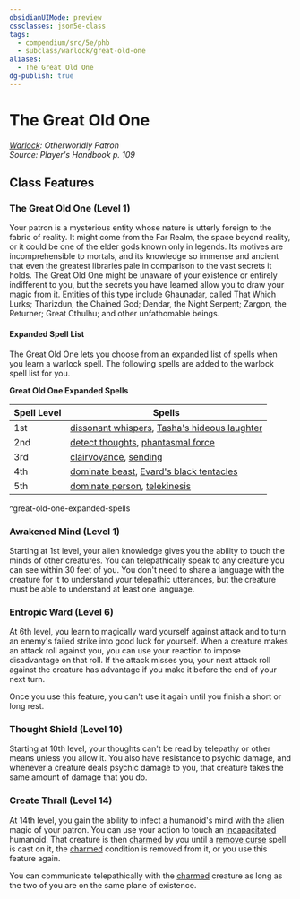 ```yaml
---
obsidianUIMode: preview
cssclasses: json5e-class
tags:
  - compendium/src/5e/phb
  - subclass/warlock/great-old-one
aliases:
  - The Great Old One
dg-publish: true
---
```

# The Great Old One
*[Warlock](warlock.md): Otherworldly Patron*  
*Source: Player's Handbook p. 109*  


## Class Features

### The Great Old One (Level 1)

Your patron is a mysterious entity whose nature is utterly foreign to the fabric of reality. It might come from the Far Realm, the space beyond reality, or it could be one of the elder gods known only in legends. Its motives are incomprehensible to mortals, and its knowledge so immense and ancient that even the greatest libraries pale in comparison to the vast secrets it holds. The Great Old One might be unaware of your existence or entirely indifferent to you, but the secrets you have learned allow you to draw your magic from it. Entities of this type include Ghaunadar, called That Which Lurks; Tharizdun, the Chained God; Dendar, the Night Serpent; Zargon, the Returner; Great Cthulhu; and other unfathomable beings.

#### Expanded Spell List

The Great Old One lets you choose from an expanded list of spells when you learn a warlock spell. The following spells are added to the warlock spell list for you.

**Great Old One Expanded Spells**

| Spell Level | Spells |
|-------------|--------|
| 1st | [dissonant whispers](/Admin/CLI/spells/dissonant-whispers.md), [Tasha's hideous laughter](/Admin/CLI/spells/tashas-hideous-laughter.md) |
| 2nd | [detect thoughts](/Admin/CLI/spells/detect-thoughts.md), [phantasmal force](/Admin/CLI/spells/phantasmal-force.md) |
| 3rd | [clairvoyance](/Admin/CLI/spells/clairvoyance.md), [sending](/Admin/CLI/spells/sending.md) |
| 4th | [dominate beast](/Admin/CLI/spells/dominate-beast.md), [Evard's black tentacles](/Admin/CLI/spells/evards-black-tentacles.md) |
| 5th | [dominate person](/Admin/CLI/spells/dominate-person.md), [telekinesis](/Admin/CLI/spells/telekinesis.md) |
^great-old-one-expanded-spells

### Awakened Mind (Level 1)

Starting at 1st level, your alien knowledge gives you the ability to touch the minds of other creatures. You can telepathically speak to any creature you can see within 30 feet of you. You don't need to share a language with the creature for it to understand your telepathic utterances, but the creature must be able to understand at least one language.

### Entropic Ward (Level 6)

At 6th level, you learn to magically ward yourself against attack and to turn an enemy's failed strike into good luck for yourself. When a creature makes an attack roll against you, you can use your reaction to impose disadvantage on that roll. If the attack misses you, your next attack roll against the creature has advantage if you make it before the end of your next turn.

Once you use this feature, you can't use it again until you finish a short or long rest.

### Thought Shield (Level 10)

Starting at 10th level, your thoughts can't be read by telepathy or other means unless you allow it. You also have resistance to psychic damage, and whenever a creature deals psychic damage to you, that creature takes the same amount of damage that you do.

### Create Thrall (Level 14)

At 14th level, you gain the ability to infect a humanoid's mind with the alien magic of your patron. You can use your action to touch an [incapacitated](/3-Mechanics/CLI/rules/conditions.md#incapacitated) humanoid. That creature is then [charmed](/3-Mechanics/CLI/rules/conditions.md#charmed) by you until a [remove curse](/Admin/CLI/spells/remove-curse.md) spell is cast on it, the [charmed](/3-Mechanics/CLI/rules/conditions.md#charmed) condition is removed from it, or you use this feature again.

You can communicate telepathically with the [charmed](/3-Mechanics/CLI/rules/conditions.md#charmed) creature as long as the two of you are on the same plane of existence.